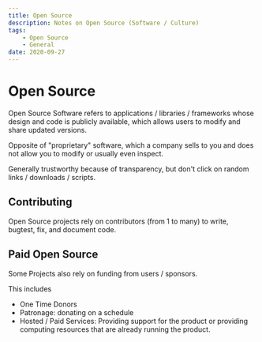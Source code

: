 ```yaml
---
title: Open Source
description: Notes on Open Source (Software / Culture)
tags: 
    - Open Source
    - General
date: 2020-09-27
---
```


# Open Source


Open Source Software refers to applications / libraries / frameworks whose design and code is publicly available, which allows users to modify and share updated versions.

Opposite of "proprietary" software, which a company sells to you and does not allow you to modify or usually even inspect.

Generally trustworthy because of transparency, but don't click on random links / downloads / scripts.

## Contributing

Open Source projects rely on contributors (from 1 to many) to write, bugtest, fix, and document code.

## Paid Open Source

Some Projects also rely on funding from users / sponsors. 

This includes
- One Time Donors 
- Patronage: donating on a schedule
- Hosted / Paid Services: Providing support for the product or providing computing resources that are already running the product.